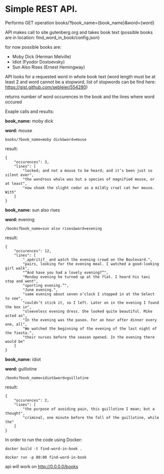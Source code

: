# Simple REST API.

Performs GET operation books/?book_name={book_name}&word={word}

API makes call to site gutenberg.org and takes
book text (possible books are in location: find_word_in_book/config.json)


for now possible books are:

* Moby Dick (Herman Melville)
* Idiot (Fyodor Dostoevsky)
* Sun Also Rises (Ernest Hemingway)


API looks for a requested word in whole book text (word length must be at least 2 and word cannot be a stopword, list of stopwords can be find here: https://gist.github.com/sebleier/554280)

returns number of word occurences in the book and the lines where word occured

Exaple calls and results:

**book_name:** moby dick

**word:** mouse

```
books/?book_name=moby dick&word=mouse
```

result:
```
{
    "occurences": 3,
    "lines": [
        "locked; and not a mouse to be heard; and it’s been just so silent ever",
        "the wondrous whale was but a species of magnified mouse, or at least",
        "now shook the slight cedar as a mildly cruel cat her mouse. With"
    ]
}
```


**book_name:** sun also rises

**word:** evening

```
/books?book_name=sun also rises&word=evening
```

result:
```
{
    "occurences": 12,
    "lines": [
        "_apéritif_ and watch the evening crowd on the Boulevard.",
        "pairs, looking for the evening meal. I watched a good-looking girl walk",
        "“And have you had a lovely evening?”",
        "Monday evening he turned up at the flat. I heard his taxi stop and went",
        "sporting evening.”",
        "June evening.",
        "same evening about seven o’clock I stopped in at the Select to see",
        "couldn’t stick it, so I left. Later on in the evening I found the box in",
        "sleeveless evening dress. She looked quite beautiful. Mike acted as",
        "In the evening was the paseo. For an hour after dinner every one, all",
        "We watched the beginning of the evening of the last night of the fiesta.",
        "their nurses before the season opened. In the evening there would be"
    ]
}
```

**book_name:** idiot

**word:** guillotine

```
/books?book_name=idiot&word=guillotine
```

result:
```
{
    "occurences": 2,
    "lines": [
        "the purpose of avoiding pain, this guillotine I mean; but a thought",
        "criminal, one minute before the fall of the guillotine, while the"
    ]
}
```


In order to run the code using Docker:

```
docker build -t find-word-in-book .
```

```
docker run -p 80:80 find-word-in-book
```

api will work on http://0.0.0.0/books

